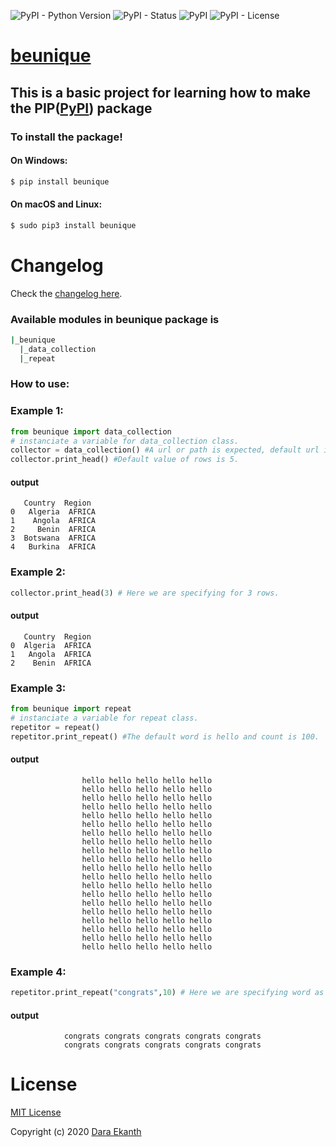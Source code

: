 ![PyPI - Python Version](https://img.shields.io/pypi/pyversions/beunique)  ![PyPI - Status](https://img.shields.io/pypi/status/beunique)  ![PyPI](https://img.shields.io/pypi/v/beunique) ![PyPI - License](https://img.shields.io/pypi/l/beunique)
# [beunique]

## This is a basic project for learning how to make the PIP([PyPI]) package

### To install the package!
#### On Windows:
```bash 
$ pip install beunique
```
#### On macOS and Linux:
```bash
$ sudo pip3 install beunique
```

# Changelog

Check the [changelog here].
### Available modules in beunique package is
```bash
|_beunique
  |_data_collection
  |_repeat
```
### How to use:
### Example 1:
```python
from beunique import data_collection
# instanciate a variable for data_collection class.
collector = data_collection() #A url or path is expected, default url is 'https://raw.githubusercontent.com/cs109/2014_data/master/countries.csv'
collector.print_head() #Default value of rows is 5.
```
#### output 
```text
   Country  Region
0   Algeria  AFRICA
1    Angola  AFRICA
2     Benin  AFRICA
3  Botswana  AFRICA
4   Burkina  AFRICA
```
### Example 2:
```python
collector.print_head(3) # Here we are specifying for 3 rows.
```
#### output
```text
   Country  Region
0  Algeria  AFRICA
1   Angola  AFRICA
2    Benin  AFRICA
```
### Example 3:
```python
from beunique import repeat
# instanciate a variable for repeat class.
repetitor = repeat() 
repetitor.print_repeat() #The default word is hello and count is 100.
```
#### output
```text
                hello hello hello hello hello 
                hello hello hello hello hello 
                hello hello hello hello hello 
                hello hello hello hello hello 
                hello hello hello hello hello 
                hello hello hello hello hello 
                hello hello hello hello hello 
                hello hello hello hello hello 
                hello hello hello hello hello 
                hello hello hello hello hello 
                hello hello hello hello hello 
                hello hello hello hello hello 
                hello hello hello hello hello 
                hello hello hello hello hello 
                hello hello hello hello hello 
                hello hello hello hello hello 
                hello hello hello hello hello 
                hello hello hello hello hello 
                hello hello hello hello hello 
                hello hello hello hello hello 
```
### Example 4:
```python
repetitor.print_repeat("congrats",10) # Here we are specifying word as congrats for 10 times.
```
#### output
```text
            congrats congrats congrats congrats congrats 
            congrats congrats congrats congrats congrats
```

# License
[MIT License]

Copyright (c) 2020 [Dara Ekanth]

[PyPI]: https://pypi.org/
[changelog here]: https://github.com/Dara-Ekanth/todo_custom_package/releases
[beunique]: https://pypi.org/project/beunique/
[MIT License]: https://github.com/Dara-Ekanth/todo_custom_package/blob/master/LICENSE
[Dara Ekanth]: https://github.com/Dara-Ekanth/ 